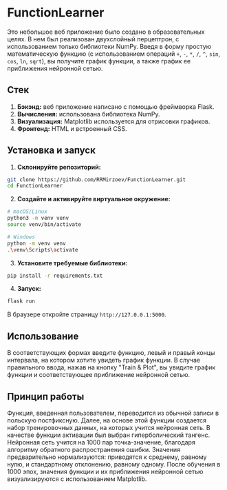 # FunctionLearner
Это небольшое веб приложение было создано в образовательных целях. В нем был реализован двухслойный перцептрон, 
с использованием только библиотеки NumPy. Введя в форму простую математическую функцию (с использованием операций `+`, 
`-`, `*`, `/`, `^`, `sin`, `cos`, `ln`, `sqrt`), вы получите график функции, а также график ее приближения нейронной
сетью.

## Стек
1) **Бэкэнд:** веб приложение написано с помощью фреймворка Flask.
2) **Вычисления:** использована библиотека NumPy.
3) **Визуализация:** Matplotlib используется для отрисовки графиков.
4) **Фронтенд:** HTML и встроенный CSS.

## Установка и запуск
1) **Склонируйте репозиторий:**
```Bash
git clone https://github.com/RRMirzoev/FunctionLearner.git
cd FunctionLearner
```
2) **Создайте и активируйте виртуальное окружение:**
```Bash
# macOS/Linux
python3 -m venv venv
source venv/bin/activate

# Windows
python -m venv venv
.\venv\Scripts\activate
```
3) **Установите требуемые библиотеки:**
```Bash
pip install -r requirements.txt
```
4) **Запуск:**
```Bash
flask run
```
В браузере откройте страницу `http://127.0.0.1:5000`.

## Использование
В соответствующих формах введите функцию, левый и правый концы интервала, на котором хотите увидеть график функции.
В случае правильного ввода, нажав на кнопку "Train & Plot", вы увидите график функции и соответствующее приближение
нейронной сетью.

## Принцип работы
Функция, введенная пользователем, переводится из обычной записи в польскую постфиксную. Далее, на основе этой функции
создается набор тренировочных данных, на которых учится нейронная сеть. В качестве функции активации был выбран
гиперболический тангенс. Нейронная сеть учится на 1000 пар точка-значение, благодаря алгоритму обратного распространения
ошибки. Значения предварительно нормализуются: приводятся к среднему, равному нулю, и стандартному отклонению, равному
одному. После обучения в 1000 эпох, значения функции и их приближения нейронной сетью визуализируются с использованием
Matplotlib.